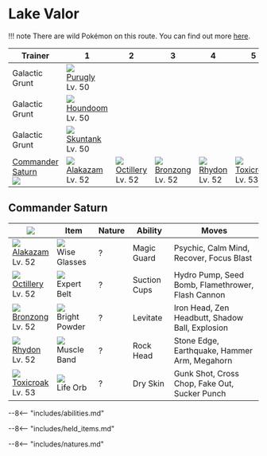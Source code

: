 # Lake Valor

!!! note
    There are wild Pokémon on this route. You can find out more [here](../../wild_pokemon/lake_valor/).


Trainer                           | 1                                | 2                                 | 3                                | 4                              | 5
---                               | ---                              | ---                               | ---                              | ---                            | ---
Galactic Grunt                    | ![][432]<br>[Purugly]<br>Lv. 50  | &nbsp;                            | &nbsp;                           | &nbsp;                         | &nbsp;
Galactic Grunt                    | ![][229]<br>[Houndoom]<br>Lv. 50 | &nbsp;                            | &nbsp;                           | &nbsp;                         | &nbsp;
Galactic Grunt                    | ![][435]<br>[Skuntank]<br>Lv. 50 | &nbsp;                            | &nbsp;                           | &nbsp;                         | &nbsp;
[Commander Saturn]<br>![][saturn] | ![][065]<br>[Alakazam]<br>Lv. 52 | ![][224]<br>[Octillery]<br>Lv. 52 | ![][437]<br>[Bronzong]<br>Lv. 52 | ![][112]<br>[Rhydon]<br>Lv. 52 | ![][454]<br>[Toxicroak]<br>Lv. 53

## Commander Saturn

![][saturn]                       | Item                                | Nature | Ability      | Moves
---                               | ---                                 | ---    | ---          | ---
![][065]<br>[Alakazam]<br>Lv. 52  | ![][wise-glasses]<br>Wise Glasses   | ?      | Magic Guard  | Psychic, Calm Mind, Recover, Focus Blast
![][224]<br>[Octillery]<br>Lv. 52 | ![][expert-belt]<br>Expert Belt     | ?      | Suction Cups | Hydro Pump, Seed Bomb, Flamethrower, Flash Cannon
![][437]<br>[Bronzong]<br>Lv. 52  | ![][bright-powder]<br>Bright Powder | ?      | Levitate     | Iron Head, Zen Headbutt, Shadow Ball, Explosion
![][112]<br>[Rhydon]<br>Lv. 52    | ![][muscle-band]<br>Muscle Band     | ?      | Rock Head    | Stone Edge, Earthquake, Hammer Arm, Megahorn
![][454]<br>[Toxicroak]<br>Lv. 53 | ![][life-orb]<br>Life Orb           | ?      | Dry Skin     | Gunk Shot, Cross Chop, Fake Out, Sucker Punch

--8<-- "includes/abilities.md"

--8<-- "includes/held_items.md"

--8<-- "includes/natures.md"

[Commander Saturn]: #commander-saturn
[Alakazam]: ../../pokemon_changes/065/
[Rhydon]: ../../pokemon_changes/112/
[Octillery]: ../../pokemon_changes/224/
[Houndoom]: ../../pokemon_changes/229/
[Purugly]: ../../pokemon_changes/432/
[Skuntank]: ../../pokemon_changes/435/
[Bronzong]: ../../pokemon_changes/437/
[Toxicroak]: ../../pokemon_changes/454/
[bright-powder]: ../img/items/bright-powder.png
[expert-belt]: ../img/items/expert-belt.png
[life-orb]: ../img/items/life-orb.png
[muscle-band]: ../img/items/muscle-band.png
[wise-glasses]: ../img/items/wise-glasses.png
[065]: ../img/pokemon/065.png
[112]: ../img/pokemon/112.png
[224]: ../img/pokemon/224.png
[229]: ../img/pokemon/229.png
[432]: ../img/pokemon/432.png
[435]: ../img/pokemon/435.png
[437]: ../img/pokemon/437.png
[454]: ../img/pokemon/454.png
[saturn]: ../img/trainer/saturn.png
